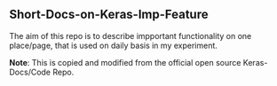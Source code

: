 
## Short-Docs-on-Keras-Imp-Feature
The aim of this repo is to describe impportant functionality on one place/page, that is used on daily basis in my experiment.

**Note**: This is copied and modified from the official open source Keras-Docs/Code Repo.